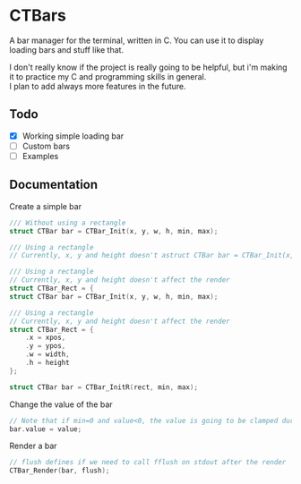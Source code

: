 # CTBars

A bar manager for the terminal, written in C. You can use it to display loading bars and stuff like that.

I don't really know if the project is really going to be helpful, but i'm making it to practice my C and programming skills in general.  
I plan to add always more features in the future.

## Todo

- [x] Working simple loading bar
- [ ] Custom bars
- [ ] Examples

## Documentation

Create a simple bar
```c
/// Without using a rectangle
struct CTBar bar = CTBar_Init(x, y, w, h, min, max);

/// Using a rectangle
// Currently, x, y and height doesn't astruct CTBar bar = CTBar_Init(x, y, w, h, min, max);

/// Using a rectangle
// Currently, x, y and height doesn't affect the render
struct CTBar_Rect = {
struct CTBar bar = CTBar_Init(x, y, w, h, min, max);

/// Using a rectangle
// Currently, x, y and height doesn't affect the render
struct CTBar_Rect = {
    .x = xpos,
    .y = ypos,
    .w = width,
    .h = height
};

struct CTBar bar = CTBar_InitR(rect, min, max);
```

Change the value of the bar
```c
// Note that if min=0 and value<0, the value is going to be clamped during the render
bar.value = value;
```

Render a bar
```c
// flush defines if we need to call fflush on stdout after the render
CTBar_Render(bar, flush);
```
